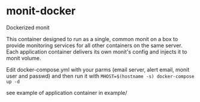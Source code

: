 # monit-docker
Dockerized monit

This  container designed to run as a single, common monit on a box to provide monitoring services for all other containers on the same server. Each application container delivers its own monit's config and injects it to monit volume.

Edit docker-compose.yml with your parms (email server, alert email, monit user and passwd) and then run it with `MHOST=$(hostname -s) docker-compose up -d`

see example of application container in example/
